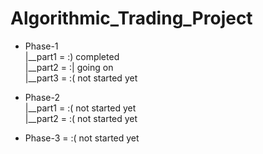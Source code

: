 # Algorithmic_Trading_Project   
   
* Phase-1    
        |__part1 = :) completed  
        |__part2 = :| going on  
        |__part3 = :( not started yet  
  
* Phase-2     
        |__part1 = :( not started yet  
        |__part2 = :( not started yet  
  
* Phase-3 = :( not started yet   

